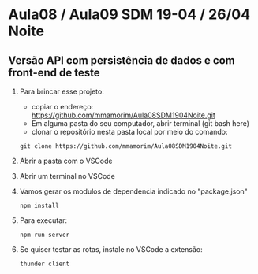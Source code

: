 # Aula08 / Aula09 SDM 19-04 / 26/04 Noite

## Versão API com persistência de dados e com front-end de teste

1. Para brincar esse projeto:
    - copiar o endereço: https://github.com/mmamorim/Aula08SDM1904Noite.git
    - Em alguma pasta do seu computador, abrir terminal (git bash here)     
    - clonar o repositório nesta pasta local por meio do comando: 
     
    `git clone https://github.com/mmamorim/Aula08SDM1904Noite.git`

2. Abrir a pasta com o VSCode

3. Abrir um terminal no VSCode

4. Vamos gerar os modulos de dependencia indicado no "package.json"

    `npm install`

5. Para executar:

    `npm run server`

6. Se quiser testar as rotas, instale no VSCode a extensão:

    `thunder client`
